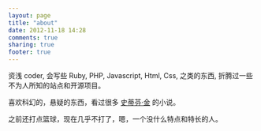 ```yaml
---
layout: page
title: "about"
date: 2012-11-18 14:28
comments: true
sharing: true
footer: true
---
```

资浅 coder, 会写些 Ruby, PHP, Javascript, Html, Css, 之类的东西, 折腾过一些不为人所知的站点和开源项目。

喜欢科幻的，悬疑的东西，看过很多 [史蒂芬·金](http://baike.baidu.com/view/74084.htm) 的小说。

之前还打点篮球，现在几乎不打了，嗯，一个没什么特点和特长的人。
